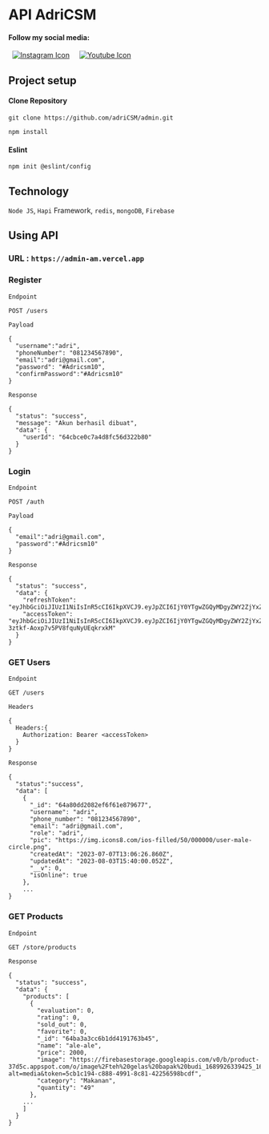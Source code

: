 # API AdriCSM

#### Follow my social media:

&nbsp; [![Instagram Icon](https://img.shields.io/badge/instagram-E1306C?style=for-the-badge&logo=instagram&logoColor=white)](https://instagram.com/adri_csm)
&nbsp; &nbsp; [![Youtube Icon](https://img.shields.io/badge/youtube-white?style=for-the-badge&logo=youtube&logoColor=#FF0000)](https://www.youtube.com/channel/UCsJMH2sdUe6yxj7v5rCpRIA)

## Project setup

#### Clone Repository

```
git clone https://github.com/adriCSM/admin.git
```

```
npm install
```

#### Eslint

```
npm init @eslint/config
```

## Technology

`Node JS`, `Hapi` Framework, `redis`, `mongoDB`, `Firebase`

## Using API

### URL : `https://admin-am.vercel.app`

### Register

`Endpoint`

```
POST /users
```

`Payload`

```
{
  "username":"adri",
  "phoneNumber": "081234567890",
  "email":"adri@gmail.com",
  "password": "#Adricsm10",
  "confirmPassword":"#Adricsm10"
}
```

`Response`

```
{
  "status": "success",
  "message": "Akun berhasil dibuat",
  "data": {
    "userId": "64cbce0c7a4d8fc56d322b80"
  }
}
```

### Login

`Endpoint`

```
POST /auth
```

`Payload`

```
{
  "email":"adri@gmail.com",
  "password":"#Adricsm10"
}
```

`Response`

```
{
  "status": "success",
  "data": {
    "refreshToken": "eyJhbGciOiJIUzI1NiIsInR5cCI6IkpXVCJ9.eyJpZCI6IjY0YTgwZGQyMDgyZWY2ZjYxZTg3OTY3NyIsImlhdCI6MTY5MTA3NzIwMH0.hSMil0sWfLbdj6trW8YV6Ldo1otowz4T7zW5vWASD9s",
    "accessToken": "eyJhbGciOiJIUzI1NiIsInR5cCI6IkpXVCJ9.eyJpZCI6IjY0YTgwZGQyMDgyZWY2ZjYxZTg3OTY3NyIsImlhdCI6MTY5MTA3NzIwMH0.Usi6KpLe5_HiN-3ztkf-Aoxp7v5PV8fquNyUEqkrxkM"
  }
}
```

### GET Users

`Endpoint`

```
GET /users
```

`Headers`

```
{
  Headers:{
    Authorization: Bearer <accessToken>
  }
}
```

`Response`

```
{
  "status":"success",
  "data": [
    {
      "_id": "64a80dd2082ef6f61e879677",
      "username": "adri",
      "phone_number": "081234567890",
      "email": "adri@gmail.com",
      "role": "adri",
      "pic": "https://img.icons8.com/ios-filled/50/000000/user-male-circle.png",
      "createdAt": "2023-07-07T13:06:26.860Z",
      "updatedAt": "2023-08-03T15:40:00.052Z",
      "__v": 0,
      "isOnline": true
    },
    ...
}
```

### GET Products

`Endpoint`

```
GET /store/products
```

`Response`

```
{
  "status": "success",
  "data": {
    "products": [
      {
        "evaluation": 0,
        "rating": 0,
        "sold_out": 0,
        "favorite": 0,
        "_id": "64ba3a3cc6b1dd4191763b45",
        "name": "ale-ale",
        "price": 2000,
        "image": "https://firebasestorage.googleapis.com/v0/b/product-37d5c.appspot.com/o/image%2Fteh%20gelas%20bapak%20budi_1689926339425_1689926340571?alt=media&token=5cb1c194-c888-4991-8c81-42256598bcdf",
        "category": "Makanan",
        "quantity": "49"
      },
    ...
    ]
  }
}
```
